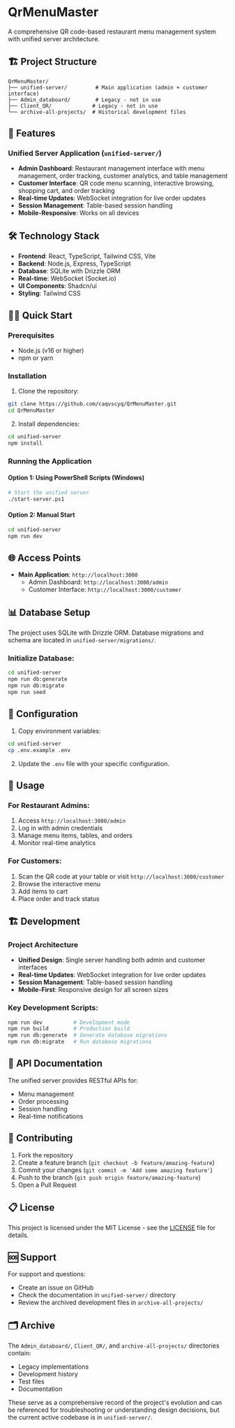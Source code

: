 # QrMenuMaster

A comprehensive QR code-based restaurant menu management system with unified server architecture.

## 🏗️ Project Structure

```
QrMenuMaster/
├── unified-server/         # Main application (admin + customer interface)
├── Admin_databoard/        # Legacy - not in use
├── Client_QR/             # Legacy - not in use
└── archive-all-projects/  # Historical development files
```

## 🚀 Features

### Unified Server Application (`unified-server/`)
- **Admin Dashboard**: Restaurant management interface with menu management, order tracking, customer analytics, and table management
- **Customer Interface**: QR code menu scanning, interactive browsing, shopping cart, and order tracking
- **Real-time Updates**: WebSocket integration for live order updates
- **Session Management**: Table-based session handling
- **Mobile-Responsive**: Works on all devices

## 🛠️ Technology Stack

- **Frontend**: React, TypeScript, Tailwind CSS, Vite
- **Backend**: Node.js, Express, TypeScript
- **Database**: SQLite with Drizzle ORM
- **Real-time**: WebSocket (Socket.io)
- **UI Components**: Shadcn/ui
- **Styling**: Tailwind CSS

## 🏃‍♂️ Quick Start

### Prerequisites
- Node.js (v16 or higher)
- npm or yarn

### Installation

1. Clone the repository:
```bash
git clone https://github.com/caqvscyq/QrMenuMaster.git
cd QrMenuMaster
```

2. Install dependencies:
```bash
cd unified-server
npm install
```

### Running the Application

#### Option 1: Using PowerShell Scripts (Windows)
```bash
# Start the unified server
./start-server.ps1
```

#### Option 2: Manual Start
```bash
cd unified-server
npm run dev
```

## 🌐 Access Points

- **Main Application**: `http://localhost:3000`
  - Admin Dashboard: `http://localhost:3000/admin`
  - Customer Interface: `http://localhost:3000/customer`

## 📊 Database Setup

The project uses SQLite with Drizzle ORM. Database migrations and schema are located in `unified-server/migrations/`.

### Initialize Database:
```bash
cd unified-server
npm run db:generate
npm run db:migrate
npm run seed
```

## 🔧 Configuration

1. Copy environment variables:
```bash
cd unified-server
cp .env.example .env
```

2. Update the `.env` file with your specific configuration.

## 📱 Usage

### For Restaurant Admins:
1. Access `http://localhost:3000/admin`
2. Log in with admin credentials
3. Manage menu items, tables, and orders
4. Monitor real-time analytics

### For Customers:
1. Scan the QR code at your table or visit `http://localhost:3000/customer`
2. Browse the interactive menu
3. Add items to cart
4. Place order and track status

## 🏗️ Development

### Project Architecture
- **Unified Design**: Single server handling both admin and customer interfaces
- **Real-time Updates**: WebSocket integration for live order updates
- **Session Management**: Table-based session handling
- **Mobile-First**: Responsive design for all screen sizes

### Key Development Scripts:
```bash
npm run dev          # Development mode
npm run build        # Production build
npm run db:generate  # Generate database migrations
npm run db:migrate   # Run database migrations
```

## 📄 API Documentation

The unified server provides RESTful APIs for:
- Menu management
- Order processing
- Session handling
- Real-time notifications

## 🤝 Contributing

1. Fork the repository
2. Create a feature branch (`git checkout -b feature/amazing-feature`)
3. Commit your changes (`git commit -m 'Add some amazing feature'`)
4. Push to the branch (`git push origin feature/amazing-feature`)
5. Open a Pull Request

## 📋 License

This project is licensed under the MIT License - see the [LICENSE](LICENSE) file for details.

## 🆘 Support

For support and questions:
- Create an issue on GitHub
- Check the documentation in `unified-server/` directory
- Review the archived development files in `archive-all-projects/`

## 🗂️ Archive

The `Admin_databoard/`, `Client_QR/`, and `archive-all-projects/` directories contain:
- Legacy implementations
- Development history
- Test files
- Documentation

These serve as a comprehensive record of the project's evolution and can be referenced for troubleshooting or understanding design decisions, but the current active codebase is in `unified-server/`. 